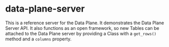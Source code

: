 # data-plane-server

This is a reference server for the Data Plane.  It demonstrates the Data Plane Server API.  It also functions as an open framework, so new Tables can be attached to the Data Plane server by providing a Class with a `get_rows()` method and a `columns` property.

